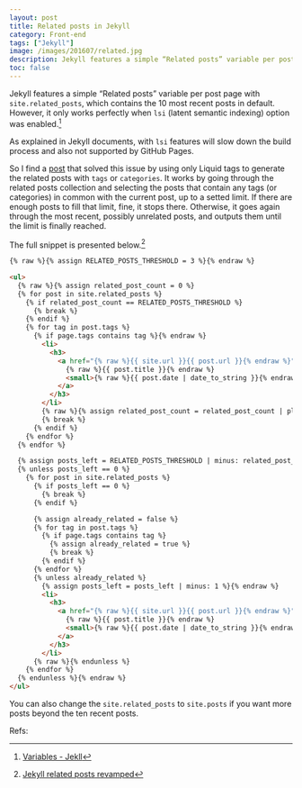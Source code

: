 ```yaml
---
layout: post
title: Related posts in Jekyll
category: Front-end
tags: ["Jekyll"]
image: /images/201607/related.jpg
description: Jekyll features a simple “Related posts” variable per post page with site.related_posts, which contains the 10 most recent posts in default. However, it only works perfectly when lsi (latent semantic indexing) option was enabled. The Liquid tags might be helpful here.
toc: false
---
```


Jekyll features a simple “Related posts” variable per post page with `site.related_posts`, which contains the 10 most recent posts in default. However, it only works perfectly when `lsi` (latent semantic indexing) option was enabled.[^1]

As explained in Jekyll documents, with `lsi` features will slow down the build process and also not supported by GitHub Pages.

So I find a [post](https://anmonteiro.com/2015/08/jekyll-related-posts-revamped/) that solved this issue by using only Liquid tags to generate the related posts with `tags` or `categories`. It works by going through the related posts collection and selecting the posts that contain any tags (or categories) in common with the current post, up to a setted limit. If there are enough posts to fill that limit, fine, it stops there. Otherwise, it goes again through the most recent, possibly unrelated posts, and outputs them until the limit is finally reached.

The full snippet is presented below.[^2]

```html
{% raw %}{% assign RELATED_POSTS_THRESHOLD = 3 %}{% endraw %}

<ul>
  {% raw %}{% assign related_post_count = 0 %}
  {% for post in site.related_posts %}
    {% if related_post_count == RELATED_POSTS_THRESHOLD %}
      {% break %}
    {% endif %}
    {% for tag in post.tags %}
      {% if page.tags contains tag %}{% endraw %}
        <li>
          <h3>
            <a href="{% raw %}{{ site.url }}{{ post.url }}{% endraw %}">
              {% raw %}{{ post.title }}{% endraw %}
              <small>{% raw %}{{ post.date | date_to_string }}{% endraw %}</small>
            </a>
          </h3>
        </li>
        {% raw %}{% assign related_post_count = related_post_count | plus: 1 %}
        {% break %}
      {% endif %}
    {% endfor %}
  {% endfor %}

  {% assign posts_left = RELATED_POSTS_THRESHOLD | minus: related_post_count %}
  {% unless posts_left == 0 %}
    {% for post in site.related_posts %}
      {% if posts_left == 0 %}
        {% break %}
      {% endif %}

      {% assign already_related = false %}
      {% for tag in post.tags %}
        {% if page.tags contains tag %}
          {% assign already_related = true %}
          {% break %}
        {% endif %}
      {% endfor %}
      {% unless already_related %}
        {% assign posts_left = posts_left | minus: 1 %}{% endraw %}
        <li>
          <h3>
            <a href="{% raw %}{{ site.url }}{{ post.url }}{% endraw %}">
              {% raw %}{{ post.title }}{% endraw %}
              <small>{% raw %}{{ post.date | date_to_string }}{% endraw %}</small>
            </a>
          </h3>
        </li>
      {% raw %}{% endunless %}
    {% endfor %}
  {% endunless %}{% endraw %}
</ul>
```

You can also change the `site.related_posts` to `site.posts` if you want more posts beyond the ten recent posts.

Refs:

[^1]: [Variables - Jekll](https://jekyllrb.com/docs/variables/)

[^2]: [Jekyll related posts revamped](https://anmonteiro.com/2015/08/jekyll-related-posts-revamped/)